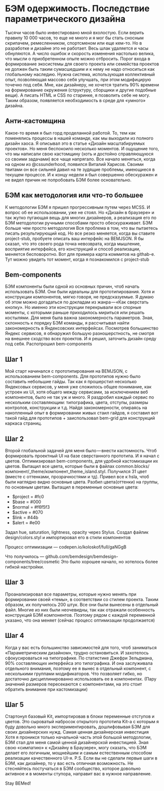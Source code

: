 # БЭМ одержимость. Последствие параметрического дизайна

Тысячи часов было инвестировано мной вхолостую. Если верить правилу 10 000 часов, то еще не много и я мог бы стать сносным скрипачем, ремесленником, спортсменом или еще кем-то. Но в разработке и дизайне это не работает. Весь шлак удаляется и часы обнуляются. А число ошибок и скорость изменения настолько велика, что мысли о приобретенном опыте можно отбросить.
Порог входа в формирование экосистемы для своего проекта или семейства проектов не должен быть таким сумасшедшим и к нему не надо относиться как глобальному наследию. Нужна система, использующая коллективный опыт, позволяющая массово себя улучшать, при этом модифицирую точечно под себя.
Мне, как дизайнеру, не хочется тратить 90% времени на формирование окружения (структуру, сборщики и другие подобные вещи). А писать HTML и CSS по старинке, я позволить себе не могу. Таким образом, появляется необходимость в среде для «умного» дизайна.

## Анти-кастомщина
Какое-то время я был горд проделанной работой. То, тем как поменялись процессы в нашей команде, как мы выходили из полного дизайн хаоса. Я описывал это в статье «Дизайн масштабируемых проектов». Но меня беспокоило несколько моментов. И ощущение того, что мы написали свою кастомщину (хоть и достойно справляющуюся со своими задачами) все чаще напрягало.
Все начало меняться, когда на одном из @cssunderhood, появился Виталий Харисов. Своими твитами он все сильней давил на те зудящие проблемы, имеющиеся в текущем процессе. И к концу недели я был совершенно обескуражен и не видел причин не попробовать БЭМ более основательно.

## БЭМ как методология или что-то большее
К методологии БЭМ я пришел прогрессивным путем через МCSS. И вопрос об ее использовании, уже не стоял. Но «Дизайн в браузере» и так жутко пугающая вещь для многих дизайнеров, а реализация его по БЭМ методологии ручными способами просто обескураживает.
БЭМ больше чем просто методология
Вся проблема в том, что вы пытаетесь писать результирующий код. Но все резко меняется, когда вы ставите project-stub, пробуете описать ваш интерфейс на BEMJSON. Я бы сказал, что это своего рода точка невозврата, когда мышление, восприятие интерфейса, его конструкций и способ реализации, меняется бесповоротно. Вот для примера карта коммитов на githab-е. Тут можно увидеть тот момент, когда я познакомился с project-stub

## Bem-components
БЭМ компоненты были одной из основных причин, чтоб начать использовать БЭМ. Они были идеальны для прототипирования. Хотя и конструкции компонентов, мягко говоря, не предсказуемые. Я думаю об этом можно догадаться по докладам из жанра — «Как сверстать кнопку». Но именно эти конструкции перекрывали все спорные моменты, с которыми раньше приходилось мириться или решать костылями.
Для меня была важна закономерность параметров. Зная, склонность к порядку БЭМ команды, я рассчитывал найти закономерность в Яндексовских интерфейсах. Посмотрев большинство Яндекс сервисов, я обнаружил большую разношерстность, не смотря на внешнее сходство всех проектов. И я решил, заточить дизайн среду под себя.
Распотрошил bem-components

## Шаг 1
Мой старт начинался с прототипирования на BEMJSON, c использованием bem-components. Для прототипов нужно было составить небольшие гайды. Так как я прошерстил несколько Яндексовых сервисов, у меня уже сложилось общее понимание, как устроен их UI, хотя общего между сервисами, за исключением веб компонентов, было не так уж и много. Я раздробил каждый сервис по нескольким составляющим: типографика, цвета, отступы, размеры контролов, конструкции и т.д. Найдя закономерности, опираясь на накопленный опыт в формировании живых стаил гайдов, я составил вот такой гайд для прототипов + заиспользовал bem-grid для конструкций каркаса страниц.

## Шаг 2
Второй глобальной задачей для меня было — внести кастомность. Чтоб формировать проектный UI на базе сверстанного прототипа. И я начал с цветов. Оптимизировал bem-components, для удобной кастомизации их цветов.
Вытащил все цвета, которые были в файлах common.blocks/компонент/_theme/компонент_theme_island.styl. Получился 31 цвет (вместе с оттенками, прозрачностями и тд).
Привел все к hsla, чтоб были наглядно видно основные цвета.
Разбил цвета(оттенки) на группы, по основным цветам.
Вытащил в переменные основные цвета:
* $project = #fc0
* $base = #000
* $normal = #f6f5f3
* $active = #070
* $link = #44b
* $alert = #e00

Задал hue, saturation, lightness, opacity через Stylus.
Создал файлик design/colors.styl и импортировал его в стили компонентов

Процесс оптимизации — codepen.io/koloskof/full/gaNGgB

Что получилось — github.com/bemdesign/bemdesign-components/tree/cosmetic
Это было хорошее начало, но хотелось более гибкой настройки.

## Шаг 3
Проанализировал все параметры, которые нужно менять при формировании своей «темы», в соответствии со стилем проекта. Таким образом, их получилось 200 штук. Все они были вынесены в отдельный файл. Многие из них были неочевидны, так как отражали особенность конструкций БЭМ компонентов. Поэтому рядом с каждой переменной указано, что она меняет (сейчас процесс оптимизации продолжается)

## Шаг 4 
Когда у вас есть большинство зависимостей для того, чтоб заниматься «Параметрическим дизайном», трудно остановиться. И захотелось сфокусироваться на типографике. По статистике Джефри Зельдмана, 90% составляющих интерфейса это типографика. И она заслуживала отдельного внимания, поэтому ее я вынес в отдельный компонент, с несколькими группами модификаторов. Что позволяет гибко, но достаточно дисциплинированно использовать ее в компонентах. (Пару значений размеров пересекаются с компонентами, на это стоит обратить внимание при кастомизации)

## Шаг 5
Стартонул базовый Kit, импортировав в блоки переменные отступов и цветов. Это сыроватый набросок открытого прототипа Kit-а с которым я буду довольно много экспериментировать, дошлифовывая БЭМ для своих дизайнерских нужд.
Самая ценная дизайнерская инвестиция
Хотя я проникся только начальной часть этой большой методологии, БЭМ стал для меня самой ценной дизайнерской инвестицией. Зная свою «симпатию» к «Дизайну в Браузере», могу сказать, что БЭМ делает его логичным, мощнейшим и самым естественным способом реализации качественного UI-я.
P.S. Если вы не сделали первые шаги в БЭМ, как дизайнер, то у вас есть отличная возможность. Не стесняйтесь постучаться в БЭМ сообщество, которое довольно активное и в моменты ступора, направит вас в нужное направление.

Stay BEMed!
